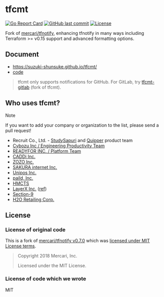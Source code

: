 # tfcmt

[![Go Report Card](https://goreportcard.com/badge/github.com/suzuki-shunsuke/tfcmt)](https://goreportcard.com/report/github.com/suzuki-shunsuke/tfcmt)
[![GitHub last commit](https://img.shields.io/github/last-commit/suzuki-shunsuke/tfcmt.svg)](https://github.com/suzuki-shunsuke/tfcmt)
[![License](http://img.shields.io/badge/license-mit-blue.svg?style=flat-square)](https://raw.githubusercontent.com/suzuki-shunsuke/tfcmt/master/LICENSE)

Fork of [mercari/tfnotify](https://github.com/mercari/tfnotify), enhancing tfnotify in many ways including Terraform >= v0.15 support and advanced formatting options.

## Document

- https://suzuki-shunsuke.github.io/tfcmt/
- [code](website)

> tfcmt only supports notifications for GitHub. For GitLab, try [tfcmt-gitlab](https://github.com/hirosassa/tfcmt-gitlab) (fork of tfcmt).

## Who uses tfcmt?

> [!NOTE]
> If you want to add your company or organization to the list, please send a pull request!

- Recruit Co., Ltd. - [StudySapuri](https://brand.studysapuri.jp/) and [Quipper](https://www.quipper.com/) product team
- [Cybozu Inc / Engineering Productivity Team](https://cybozu.co.jp/)
- [READYFOR INC. / Platform Team](https://corp.readyfor.jp/)
- [CADDi Inc.](https://caddi.com/)
- [ZOZO Inc.](https://corp.zozo.com/)
- [SAKURA internet Inc.](https://www.sakura.ad.jp/)
- [Unipos Inc.](https://www.unipos.co.jp/)
- [paild, Inc.](https://www.paild.co.jp/)
- [HMCTS](https://www.gov.uk/government/organisations/hm-courts-and-tribunals-service)
- [LayerX Inc.](https://layerx.co.jp/) ([ref](https://tech.layerx.co.jp/entry/2025/03/24/113651))
- [Section-9](https://sec9.co.jp/)
- [H2O Retailing Corp.](https://www.h2o-retailing.co.jp/)

## License

### License of original code

This is a fork of [mercari/tfnotify v0.7.0](https://github.com/mercari/tfnotify/releases/tag/v0.7.0) which was [licensed under MIT License terms](https://github.com/mercari/tfnotify/tree/57494ec80c926a12967c8634226ef60e834b3dfd#license).

> Copyright 2018 Mercari, Inc.
> 
> Licensed under the MIT License.

### License of code which we wrote

MIT

